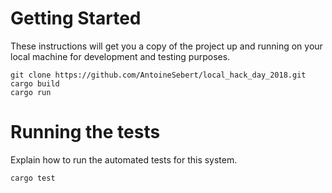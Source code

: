 # Getting Started

These instructions will get you a copy of the project up and running on your local machine for development and testing purposes.

```
git clone https://github.com/AntoineSebert/local_hack_day_2018.git
cargo build
cargo run
```

# Running the tests

Explain how to run the automated tests for this system.

```
cargo test
```
